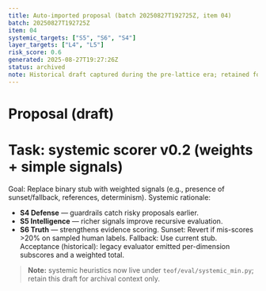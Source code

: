 ```yaml
---
title: Auto-imported proposal (batch 20250827T192725Z, item 04)
batch: 20250827T192725Z
item: 04
systemic_targets: ["S5", "S6", "S4"]
layer_targets: ["L4", "L5"]
risk_score: 0.6
generated: 2025-08-27T19:27:26Z
status: archived
note: Historical draft captured during the pre-lattice era; retained for context.
---
```


# Proposal (draft)
# Task: systemic scorer v0.2 (weights + simple signals)
Goal: Replace binary stub with weighted signals (e.g., presence of sunset/fallback, references, determinism).
Systemic rationale:
- **S4 Defense** — guardrails catch risky proposals earlier.
- **S5 Intelligence** — richer signals improve recursive evaluation.
- **S6 Truth** — strengthens evidence scoring.
Sunset: Revert if mis-scores >20% on sampled human labels.
Fallback: Use current stub.
Acceptance (historical): legacy evaluator emitted per-dimension subscores and a weighted total.  
> **Note:** systemic heuristics now live under `teof/eval/systemic_min.py`; retain this draft for archival context only.
